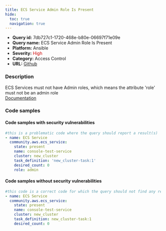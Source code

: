 ```yaml
---
title: ECS Service Admin Role Is Present
hide:
  toc: true
  navigation: true
---
```


<style>
  .highlight .hll {
    background-color: #ff171742;
  }
  .md-content {
    max-width: 1100px;
    margin: 0 auto;
  }
</style>

-   **Query id:** 7db727c1-1720-468e-b80e-06697f71e09e
-   **Query name:** ECS Service Admin Role Is Present
-   **Platform:** Ansible
-   **Severity:** <span style="color:#C00">High</span>
-   **Category:** Access Control
-   **URL:** [Github](https://github.com/Checkmarx/kics/tree/master/assets/queries/ansible/aws/ecs_service_admin_role_is_present)

### Description
ECS Services must not have Admin roles, which means the attribute 'role' must not be an admin role<br>
[Documentation](https://docs.ansible.com/ansible/latest/collections/community/aws/ecs_service_module.html)

### Code samples
#### Code samples with security vulnerabilities
```yaml title="Positive test num. 1 - yaml file" hl_lines="9"
#this is a problematic code where the query should report a result(s)
- name: ECS Service
  community.aws.ecs_service:
    state: present
    name: console-test-service
    cluster: new_cluster
    task_definition: 'new_cluster-task:1'
    desired_count: 0
    role: admin

```


#### Code samples without security vulnerabilities
```yaml title="Negative test num. 1 - yaml file"
#this code is a correct code for which the query should not find any result
- name: ECS Service
  community.aws.ecs_service:
    state: present
    name: console-test-service
    cluster: new_cluster
    task_definition: new_cluster-task:1
    desired_count: 0

```
